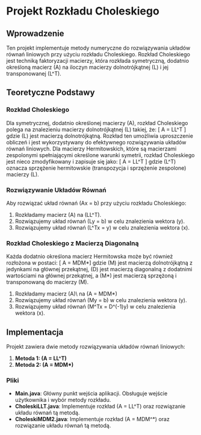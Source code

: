 # Projekt Rozkładu Choleskiego

## Wprowadzenie

Ten projekt implementuje metody numeryczne do rozwiązywania układów równań liniowych przy użyciu rozkładu Choleskiego. Rozkład Choleskiego jest techniką faktoryzacji macierzy, która rozkłada symetryczną, dodatnio określoną macierz \(A\) na iloczyn macierzy dolnotrójkątnej \(L\) i jej transponowanej \(L^T\).

## Teoretyczne Podstawy

### Rozkład Choleskiego

Dla symetrycznej, dodatnio określonej macierzy \(A\), rozkład Choleskiego polega na znalezieniu macierzy dolnotrójkątnej \(L\) takiej, że:
\[ A = LL^T \]
gdzie \(L\) jest macierzą dolnotrójkątną. Rozkład ten umożliwia uproszczenie obliczeń i jest wykorzystywany do efektywnego rozwiązywania układów równań liniowych.
Dla macierzy Hermitowskich, które są macierzami zespolonymi spełniającymi określone warunki symetrii, rozkład Choleskiego jest nieco zmodyfikowany i zapisuje się jako:
\[ A = LL^T \]
gdzie \(L^T\) oznacza sprzężenie hermitowskie (transpozycja i sprzężenie zespolone) macierzy \(L\).

### Rozwiązywanie Układów Równań

Aby rozwiązać układ równań \(Ax = b\) przy użyciu rozkładu Choleskiego:
1. Rozkładamy macierz \(A\) na \(LL^T\).
2. Rozwiązujemy układ równań \(Ly = b\) w celu znalezienia wektora \(y\).
3. Rozwiązujemy układ równań \(L^Tx = y\) w celu znalezienia wektora \(x\).

### Rozkład Choleskiego z Macierzą Diagonalną

Każda dodatnio określona macierz Hermitowska może być również rozłożona w postaci:
\[ A = MDM*\]
gdzie \(M\) jest macierzą dolnotrójkątną z jedynkami na głównej przekątnej, \(D\) jest macierzą diagonalną z dodatnimi wartościami na głównej przekątnej, a \(M*\) jest macierzą sprzężoną i transponowaną do macierzy \(M\).

1. Rozkładamy macierz \(A)\ na \(A = MDM\*\)
2. Rozwiązujemy układ równań \(My = b\) w celu znalezienia wektora \(y\).
3. Rozwiązujemy układ równań \(M^Tx = D^(-1)y\) w celu znalezienia wektora \(x\).

## Implementacja

Projekt zawiera dwie metody rozwiązywania układów równań liniowych:

1. **Metoda 1: \(A = LL^T\)**
2. **Metoda 2: \(A = MDM\*\)**

### Pliki

- **Main.java**: Główny punkt wejścia aplikacji. Obsługuje wejście użytkownika i wybór metody rozkładu.
- **CholeskiLLT.java**: Implementuje rozkład \(A = LL^T\) oraz rozwiązanie układu równań tą metodą.
- **CholeskiMDM2.java**: Implementuje rozkład \(A = MDM^*\) oraz rozwiązanie układu równań tą metodą.
